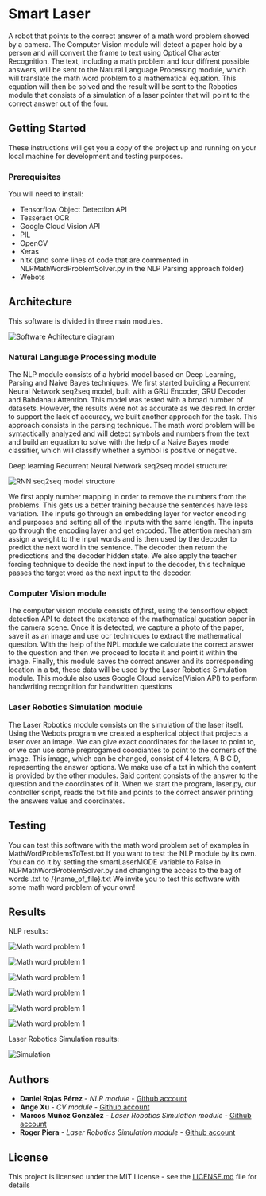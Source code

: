 # Smart Laser
A robot that points to the correct answer of a math word problem showed by a camera. The Computer Vision module will detect a paper hold by a person and will convert the frame to text using Optical Character Recognition. The text, including a math problem and four diffrent possible answers, will be sent to the Natural Language Processing module, which will translate the math word problem to a mathematical equation. This equation will then be solved and the result will be sent to the Robotics module that consists of a simulation of a laser pointer that will point to the correct answer out of the four.

## Getting Started

These instructions will get you a copy of the project up and running on your local machine for development and testing purposes.

### Prerequisites

You will need to install:
- Tensorflow Object Detection API
- Tesseract OCR
- Google Cloud Vision API
- PIL
- OpenCV
- Keras
- nltk (and some lines of code that are commented in NLPMathWordProblemSolver.py in the NLP Parsing approach folder)
- Webots

## Architecture

This software is divided in three main modules.

![Software Achitecture diagram](smartlaserSoftwareArchitecture.jpeg)

### Natural Language Processing module

The NLP module consists of a hybrid model based on Deep Learning, Parsing and Naive Bayes techniques. We first started building a Recurrent Neural Network seq2seq model, built with a GRU Encoder, GRU Decoder and Bahdanau Attention. This model was tested with a broad number of datasets. However, the results were not as accurate as we desired. In order to support the lack of accuracy, we built another approach for the task. This approach consists in the parsing technique. The math word problem will be syntactically analyzed and will detect symbols and numbers from the text and build an equation to solve with the help of a Naive Bayes model classifier, which will classify whether a symbol is positive or negative.

Deep learning Recurrent Neural Network seq2seq model structure:

![RNN seq2seq model structure](seq2seq_modelImage.png)

We first apply number mapping in order to remove the numbers from the problems. This gets us a better training because the sentences have less variation. The inputs go through an embedding layer for vector encoding and purposes and setting all of the inputs with the same length. The inputs go through the encoding layer and get encoded. The attention mechanism assign a weight to the input words and is then used by the decoder to predict the next word in the sentence. The decoder then return the predicctions and the decoder hidden state. We also apply the teacher forcing technique to decide the next input to the decoder, this technique passes the target word as the next input to the decoder.

### Computer Vision module
The computer vision module consists of,first, using the tensorflow object detection API to detect the existence of the mathematical question paper in the camera scene. Once it is detected, we capture a photo of the paper, save it as an image and use ocr techniques to extract the mathematical question. With the help of the NPL module we calculate the correct answer to the question and then we proceed to locate it and point it within the image. Finally, this module saves the correct answer and its corresponding location in a txt, these data will be used by the Laser Robotics Simulation module.
This module also uses Google Cloud service(Vision API) to perform handwriting recognition for handwritten questions

### Laser Robotics Simulation module

The Laser Robotics module consists on the simulation of the laser itself.
Using the Webots program we created a espherical object that projects a laser over an image. 
We can give exact coordinates for the laser to point to, or we can use some preprogamed coordiantes to point to the corners of the image. 
This image, which can be changed, consist of 4 leters, A B C D, representing the answer options.
We make use of a txt in which the content is provided by the other modules. Said content consists of the answer to the question and the coordinates of it.
When we start the program, laser.py, our controller script, reads the txt file and points to the correct answer printing the answers value and coordinates.

## Testing

You can test this software with the math word problem set of examples in MathWordProblemsToTest.txt
If you want to test the NLP module by its own. You can do it by setting the smartLaserMODE variable to False in NLPMathWordProblemSolver.py and changing the access to the bag of words .txt to /{name_of_file}.txt
We invite you to test this software with some math word problem of your own!


## Results

NLP results:

![Math word problem 1](examplesTested/problem1.png)

![Math word problem 1](examplesTested/problem2.png)

![Math word problem 1](examplesTested/problem3.png)

![Math word problem 1](examplesTested/problem4.png)

![Math word problem 1](examplesTested/problem5.png)

![Math word problem 1](examplesTested/problem6.png)

Laser Robotics Simulation results:

![Simulation](examplesTested/simulation.JPG)


## Authors

* **Daniel Rojas Pérez** - *NLP module* - [Github account](https://github.com/danielrojasperez)
* **Ange Xu** - *CV module* - [Github account](https://github.com/xangeeee)
* **Marcos Muñoz González** - *Laser Robotics Simulation module* - [Github account](https://github.com/marcosmgz95)
* **Roger Piera** - *Laser Robotics Simulation module* - [Github account](https://github.com/RogerPiera)

## License

This project is licensed under the MIT License - see the [LICENSE.md](LICENSE.md) file for details


